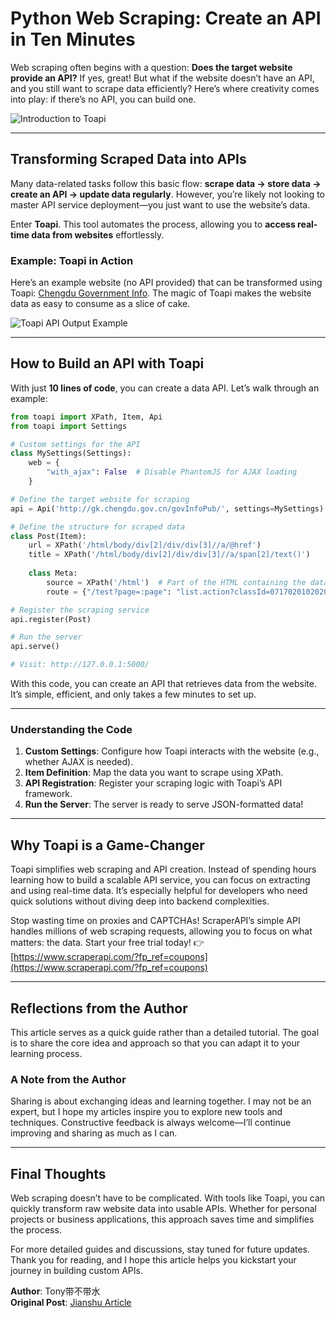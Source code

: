 
# Python Web Scraping: Create an API in Ten Minutes

Web scraping often begins with a question: **Does the target website provide an API?** If yes, great! But what if the website doesn’t have an API, and you still want to scrape data efficiently? Here’s where creativity comes into play: if there’s no API, you can build one.

![Introduction to Toapi](https://img1.sycdn.imooc.com//5d2fd43e0001b3e006950604.jpg)

---

## Transforming Scraped Data into APIs

Many data-related tasks follow this basic flow: **scrape data → store data → create an API → update data regularly**. However, you’re likely not looking to master API service deployment—you just want to use the website’s data.

Enter **Toapi**. This tool automates the process, allowing you to **access real-time data from websites** effortlessly.

### Example: Toapi in Action

Here’s an example website (no API provided) that can be transformed using Toapi: [Chengdu Government Info](http://gk.chengdu.gov.cn/govInfoPub/list.action?classId=07170201020202&tn=2&p=1). The magic of Toapi makes the website data as easy to consume as a slice of cake.

![Toapi API Output Example](https://img1.sycdn.imooc.com//5d2fd46f000105de07130272.jpg)

---

## How to Build an API with Toapi

With just **10 lines of code**, you can create a data API. Let’s walk through an example:

```python
from toapi import XPath, Item, Api
from toapi import Settings

# Custom settings for the API
class MySettings(Settings):
    web = {
        "with_ajax": False  # Disable PhantomJS for AJAX loading
    }

# Define the target website for scraping
api = Api('http://gk.chengdu.gov.cn/govInfoPub/', settings=MySettings)

# Define the structure for scraped data
class Post(Item):
    url = XPath('/html/body/div[2]/div/div[3]//a/@href')
    title = XPath('/html/body/div[2]/div/div[3]//a/span[2]/text()')
    
    class Meta:
        source = XPath('/html')  # Part of the HTML containing the data
        route = {"/test?page=:page": "list.action?classId=07170201020202&tn=2&p=:page"}

# Register the scraping service
api.register(Post)

# Run the server
api.serve()

# Visit: http://127.0.0.1:5000/
```

With this code, you can create an API that retrieves data from the website. It’s simple, efficient, and only takes a few minutes to set up.

---

### Understanding the Code

1. **Custom Settings**: Configure how Toapi interacts with the website (e.g., whether AJAX is needed).
2. **Item Definition**: Map the data you want to scrape using XPath.
3. **API Registration**: Register your scraping logic with Toapi’s API framework.
4. **Run the Server**: The server is ready to serve JSON-formatted data!

---

## Why Toapi is a Game-Changer

Toapi simplifies web scraping and API creation. Instead of spending hours learning how to build a scalable API service, you can focus on extracting and using real-time data. It’s especially helpful for developers who need quick solutions without diving deep into backend complexities.

Stop wasting time on proxies and CAPTCHAs! ScraperAPI’s simple API handles millions of web scraping requests, allowing you to focus on what matters: the data. Start your free trial today! 👉 [https://www.scraperapi.com/?fp_ref=coupons](https://www.scraperapi.com/?fp_ref=coupons)

---

## Reflections from the Author

This article serves as a quick guide rather than a detailed tutorial. The goal is to share the core idea and approach so that you can adapt it to your learning process.

### A Note from the Author

Sharing is about exchanging ideas and learning together. I may not be an expert, but I hope my articles inspire you to explore new tools and techniques. Constructive feedback is always welcome—I’ll continue improving and sharing as much as I can.

---

## Final Thoughts

Web scraping doesn’t have to be complicated. With tools like Toapi, you can quickly transform raw website data into usable APIs. Whether for personal projects or business applications, this approach saves time and simplifies the process.

For more detailed guides and discussions, stay tuned for future updates. Thank you for reading, and I hope this article helps you kickstart your journey in building custom APIs.

**Author**: Tony带不带水  
**Original Post**: [Jianshu Article](https://www.jianshu.com/p/ae07f8afac65)
